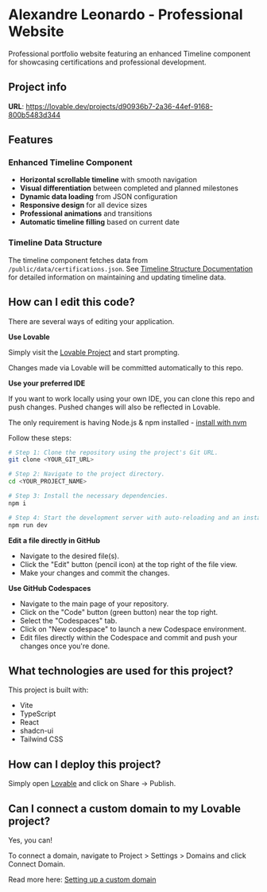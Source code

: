 # Alexandre Leonardo - Professional Website

Professional portfolio website featuring an enhanced Timeline component for showcasing certifications and professional development.

## Project info

**URL**: https://lovable.dev/projects/d90936b7-2a36-44ef-9168-800b5483d344

## Features

### Enhanced Timeline Component
- **Horizontal scrollable timeline** with smooth navigation
- **Visual differentiation** between completed and planned milestones
- **Dynamic data loading** from JSON configuration
- **Responsive design** for all device sizes
- **Professional animations** and transitions
- **Automatic timeline filling** based on current date

### Timeline Data Structure
The timeline component fetches data from `/public/data/certifications.json`. See [Timeline Structure Documentation](docs/TIMELINE_STRUCTURE.md) for detailed information on maintaining and updating timeline data.

## How can I edit this code?

There are several ways of editing your application.

**Use Lovable**

Simply visit the [Lovable Project](https://lovable.dev/projects/d90936b7-2a36-44ef-9168-800b5483d344) and start prompting.

Changes made via Lovable will be committed automatically to this repo.

**Use your preferred IDE**

If you want to work locally using your own IDE, you can clone this repo and push changes. Pushed changes will also be reflected in Lovable.

The only requirement is having Node.js & npm installed - [install with nvm](https://github.com/nvm-sh/nvm#installing-and-updating)

Follow these steps:

```sh
# Step 1: Clone the repository using the project's Git URL.
git clone <YOUR_GIT_URL>

# Step 2: Navigate to the project directory.
cd <YOUR_PROJECT_NAME>

# Step 3: Install the necessary dependencies.
npm i

# Step 4: Start the development server with auto-reloading and an instant preview.
npm run dev
```

**Edit a file directly in GitHub**

- Navigate to the desired file(s).
- Click the "Edit" button (pencil icon) at the top right of the file view.
- Make your changes and commit the changes.

**Use GitHub Codespaces**

- Navigate to the main page of your repository.
- Click on the "Code" button (green button) near the top right.
- Select the "Codespaces" tab.
- Click on "New codespace" to launch a new Codespace environment.
- Edit files directly within the Codespace and commit and push your changes once you're done.

## What technologies are used for this project?

This project is built with:

- Vite
- TypeScript
- React
- shadcn-ui
- Tailwind CSS

## How can I deploy this project?

Simply open [Lovable](https://lovable.dev/projects/d90936b7-2a36-44ef-9168-800b5483d344) and click on Share -> Publish.

## Can I connect a custom domain to my Lovable project?

Yes, you can!

To connect a domain, navigate to Project > Settings > Domains and click Connect Domain.

Read more here: [Setting up a custom domain](https://docs.lovable.dev/tips-tricks/custom-domain#step-by-step-guide)

